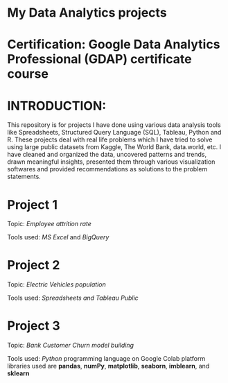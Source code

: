 #    My Data Analytics projects

# Certification: Google Data Analytics Professional (GDAP) certificate course

# INTRODUCTION:
This repository is for projects I have done using various data analysis tools like Spreadsheets, Structured Query Language (SQL), Tableau, Python and R.
These projects deal with real life problems which I have tried to solve using large public datasets from Kaggle, The World Bank, data.world, etc.
I have cleaned and organized the data, uncovered patterns and trends, drawn meaningful insights, presented them through various visualization softwares and provided recommendations as solutions to the problem statements.

# Project 1
Topic: _Employee attrition rate_

Tools used: _MS Excel_ and _BigQuery_

# Project 2
Topic: _Electric Vehicles population_ 

Tools used: _Spreadsheets and Tableau Public_

# Project 3
Topic: _Bank Customer Churn model building_

Tools used: *Python* programming language on Google Colab platform
libraries used are **pandas**, **numPy**, **matplotlib**, **seaborn**, **imblearn**, and **sklearn**
